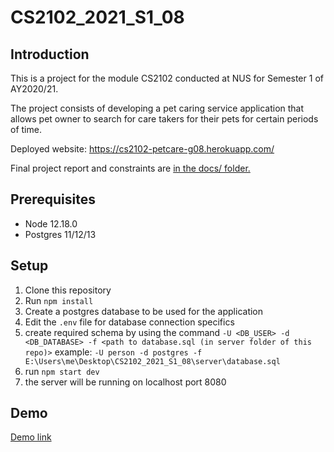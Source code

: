 # CS2102_2021_S1_08

## Introduction

This is a project for the module CS2102 conducted at NUS for Semester 1 of AY2020/21.

The project consists of developing a pet caring service application that allows pet owner to search for care takers for their pets for certain periods of time.

Deployed website: https://cs2102-petcare-g08.herokuapp.com/

Final project report and constraints are [in the docs/ folder.](./docs)

## Prerequisites

- Node 12.18.0
- Postgres 11/12/13

## Setup

1. Clone this repository
2. Run `npm install`
3. Create a postgres database to be used for the application 
3. Edit the `.env` file for database connection specifics
4. create required schema by using the command `-U <DB_USER> -d <DB_DATABASE> -f <path to database.sql (in server folder of this repo)>` example: `-U person -d postgres -f E:\Users\me\Desktop\CS2102_2021_S1_08\server\database.sql`
5. run `npm start dev`
6. the server will be running on localhost port 8080

## Demo

[Demo link](https://bit.ly/3pCOPP1)
